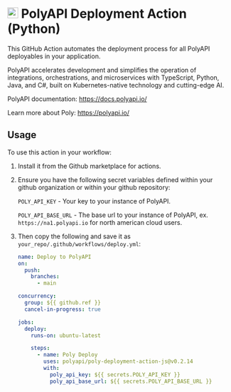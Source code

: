 # <img src="https://polyapi.io/wp-content/uploads/2024/05/poly-block-logo-mark.png" height="24px"/> PolyAPI Deployment Action (Python)

This GitHub Action automates the deployment process for all PolyAPI deployables in your application.

PolyAPI accelerates development and simplifies the operation of integrations, orchestrations, and microservices with TypeScript, Python, Java, and C#, built on Kubernetes-native technology and cutting-edge AI.

PolyAPI documentation: https://docs.polyapi.io/

Learn more about Poly: https://polyapi.io/

## Usage

To use this action in your workflow:
1. Install it from the Github marketplace for actions.

2. Ensure you have the following secret variables defined within your github organization or within your github repository:

    `POLY_API_KEY` - Your key to your instance of PolyAPI.

    `POLY_API_BASE_URL` - The base url to your instance of PolyAPI, ex. `https://na1.polyapi.io` for north american cloud users.

3. Then copy the following and save it as `your_repo/.github/workflows/deploy.yml`:

    ```yaml
    name: Deploy to PolyAPI
    on:
      push:
        branches:
          - main

    concurrency:
      group: ${{ github.ref }}
      cancel-in-progress: true

    jobs:
      deploy:
        runs-on: ubuntu-latest

        steps:
          - name: Poly Deploy
            uses: polyapi/poly-deployment-action-js@v0.2.14
            with:
              poly_api_key: ${{ secrets.POLY_API_KEY }}
              poly_api_base_url: ${{ secrets.POLY_API_BASE_URL }}
    ```
